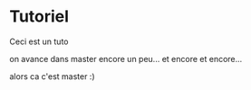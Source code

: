 # Tutoriel
Ceci est un tuto

on avance dans master
encore un peu...
et encore et encore...

alors ca c'est master :)


